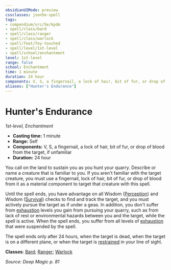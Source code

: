 ```yaml
---
obsidianUIMode: preview
cssclasses: json5e-spell
tags:
- compendium/src/5e/kpdm
- spell/class/bard
- spell/class/ranger
- spell/class/warlock
- spell/feat/fey-touched
- spell/level/1st-level
- spell/school/enchantment
level: 1st-level
range: false
school: Enchantment
time: 1 minute
duration: 24 hour
components: V, S, a fingernail, a lock of hair, bit of fur, or drop of blood from the target, if unfamiliar
aliases: ["Hunter's Endurance"]
---
```

# Hunter's Endurance
*1st-level, Enchantment*  

- **Casting time:** 1 minute
- **Range:** Self
- **Components:** V, S, a fingernail, a lock of hair, bit of fur, or drop of blood from the target, if unfamiliar
- **Duration:** 24 hour

You call on the land to sustain you as you hunt your quarry. Describe or name a creature that is familiar to you. If you aren't familiar with the target creature, you must use a fingernail, lock of hair, bit of fur, or drop of blood from it as a material component to target that creature with this spell.

Until the spell ends, you have advantage on all Wisdom ([Perception](/compendium/rules/skills.md#Perception)) and Wisdom ([Survival](/compendium/rules/skills.md#Survival)) checks to find and track the target, and you must actively pursue the target as if under a geas. In addition, you don't suffer from [exhaustion](/compendium/rules/conditions.md#Exhaustion) levels you gain from pursuing your quarry, such as from lack of rest or environmental hazards between you and the target, while the spell is active. When the spell ends, you suffer from all levels of [exhaustion](/compendium/rules/conditions.md#Exhaustion) that were suspended by the spell.

The spell ends only after 24 hours, when the target is dead, when the target is on a different plane, or when the target is [restrained](/compendium/rules/conditions.md#Restrained) in your line of sight.

**Classes**: [Bard](list-spells-classes-bard); [Ranger](list-spells-classes-ranger); [Warlock](list-spells-classes-warlock)

*Source: Deep Magic p. 81*